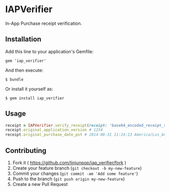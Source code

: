 # IAPVerifier

In-App Purchase receipt verification.

## Installation

Add this line to your application's Gemfile:

    gem 'iap_verifier'

And then execute:

    $ bundle

Or install it yourself as:

    $ gem install iap_verifier

## Usage

```ruby
receipt = IAPVerifier.verify_receipt(receipt: 'base64_encoded_receipt_string')
receipt.original_application_version # 1234
receipt.original_purchase_date_pst # 2014-08-31 11:24:13 America/Los_Angeles
```

## Contributing

1. Fork it ( https://github.com/linjunpop/iap_verifier/fork )
2. Create your feature branch (`git checkout -b my-new-feature`)
3. Commit your changes (`git commit -am 'Add some feature'`)
4. Push to the branch (`git push origin my-new-feature`)
5. Create a new Pull Request
